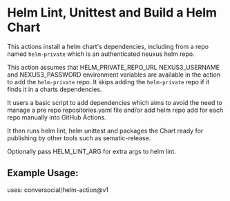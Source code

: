 # Helm Lint, Unittest and Build a Helm Chart

This actions install a helm chart's dependencies, including from a repo named `helm-private` which
is an authenticated neuxus helm repo.

This action assumes that HELM_PRIVATE_REPO_URL NEXUS3_USERNAME and NEXUS3_PASSWORD environment
variables are available in the action to add the `helm-private` repo. It skips adding the
`helm-private` repo if it finds it in a charts dependencies.

It users a basic script to add dependencies which aims to avoid the need to manage a pre repo
repositories.yaml file and/or add helm repo add for each repo manually into GitHub Actions.

It then runs helm lint, helm unittest and packages the Chart ready for publishing by other tools
such as sematic-release.

Optionally pass HELM_LINT_ARG for extra args to helm lint.

## Example Usage:
uses: conversocial/helm-action@v1
